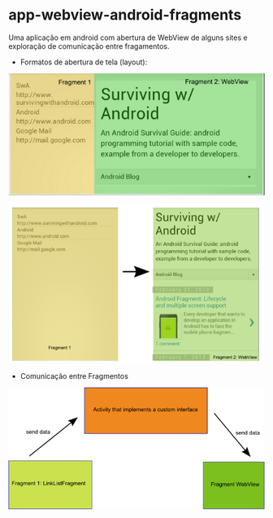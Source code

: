 # app-webview-android-fragments
Uma aplicação em android com abertura de WebView de alguns sites e exploração de comunicação entre fragamentos.

- Formatos de abertura de tela (layout):

![](modeo_paisagem.png)

![](modo_retrato.png)


- Comunicação entre Fragmentos

![](inter_fragment_communication4.png)